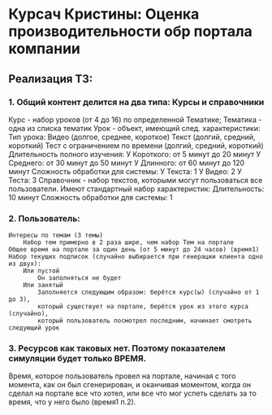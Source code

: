 # Курсач Кристины: Оценка производительности обр портала компании
## Реализация ТЗ:
### 1. Общий контент делится на два типа: Курсы и справочники
Курс - набор уроков (от 4 до 16) по определенной Тематике;
    Тематика - одна из списка тематик
    Урок - объект, имеющий след. характеристики:
        Тип урока:
            Видео (долгое, среднее, короткое)
            Текст (долгий, средний, короткий)
            Тест с ограничением по времени (долгий, средний, короткий)
        Длительность полного изучения:
            У Короткого: от 5 минут до 20 минут
            У Среднего: от 30 минут до 50 минут
            У Длинного: от 60 минут до 120 минут
        Сложность обработки для системы:
            У Текста: 1
            У Видео: 2
            У Теста: 3
Справочник - набор текстов, которыми могут пользоваться все пользователи. Имеют стандартный набор характеристик:
    Длительность: 10 минут
    Сложность обработки для системы: 1

### 2. Пользователь:
    Интересы по темам (3 темы)
        Набор тем примерно в 2 раза шире, чем набор Тем на портале
    Общее время на портале за один день (от 5 минут до 24 часов) (время1)
    Набор текущих подписок (случайно выбирается при генерации клиента одно из двух):
        Или пустой
            Он заполняться не будет
        Или занятый
            Заполняется следующим образом: берётся курс(ы) (случайно от 1 до 3),
            который существует на портале, берётся урок из этого курса (случайно),
            который пользователь посмотрел последним, начинает смотреть следующий урок

### 3. Ресурсов как таковых нет. Поэтому показателем симуляции будет только ВРЕМЯ.
Время, которое пользователь провел на портале, начиная с того момента, как он был сгенерирован, и оканчивая моментом, когда он сделал на портале все что хотел, или все что мог успеть сделать за то время, что у него было (время1 п.2).
